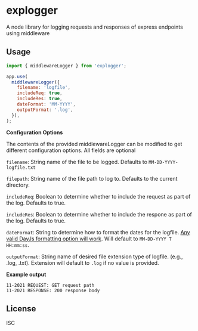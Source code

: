 # explogger

A node library for logging requests and responses of express endpoints using middleware

## Usage

```javascript
import { middlewareLogger } from 'explogger';

app.use(
  middlewareLogger({
    filename: 'logfile',
    includeReq: true,
    includeRes: true,
    dateFormat: 'MM-YYYY',
    outputFormat: '.log',
  }),
);
```

**Configuration Options**

The contents of the provided middlewareLogger can be modified to get different configuration options. All fields are optional

`filename`: String name of the file to be logged. Defaults to `MM-DD-YYYY-logfile.txt`

`filepath`: String name of the file path to log to. Defaults to the current directory.

`includeReq`: Boolean to determine whether to include the request as part of the log. Defaults to true.

`includeRes`: Boolean to determine whether to include the respone as part of the log. Defaults to true.

`dateFormat`: String to determine how to format the dates for the logfile. [Any valid DayJs formatting option will work](https://day.js.org/docs/en/display/format). Will default to `MM-DD-YYYY T HH:mm:ss`.

`outputFormat`: String name of desired file extension type of logfile. (e.g., .log, .txt). Extension will default to `.log` if no value is provided.

**Example output**

```
11-2021 REQUEST: GET request path
11-2021 RESPONSE: 200 response body
```

## License

ISC
